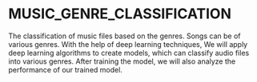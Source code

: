 # MUSIC_GENRE_CLASSIFICATION
The classification of music files based on the genres. Songs can be of various genres. With the help of deep learning techniques,  We will apply deep learning algorithms to create models, which can classify audio files into various genres. After training the model, we will also analyze the performance of our trained model.
